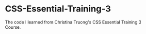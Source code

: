 # CSS-Essential-Training-3
The code I learned from Christina Truong's CSS Essential Training 3 Course.
